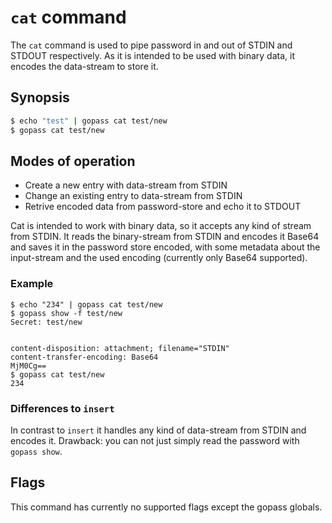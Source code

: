 # `cat` command

The `cat` command is used to pipe password in and out of STDIN and STDOUT
respectively. As it is intended to be used with binary data, it encodes the
data-stream to store it.

## Synopsis

```bash
$ echo "test" | gopass cat test/new
$ gopass cat test/new
```

## Modes of operation

* Create a new entry with data-stream from STDIN
* Change an existing entry to data-stream from STDIN
* Retrive encoded data from password-store and echo it to STDOUT

Cat is intended to work with binary data, so it accepts any kind of stream from
STDIN. It reads the binary-stream from STDIN and encodes it Base64 and saves it
in the password store encoded, with some metadata about the input-stream and the
used encoding (currently only Base64 supported).

### Example
```
$ echo "234" | gopass cat test/new
$ gopass show -f test/new
Secret: test/new


content-disposition: attachment; filename="STDIN"
content-transfer-encoding: Base64
MjM0Cg==
$ gopass cat test/new
234
```

### Differences to `insert`

In contrast to `insert` it handles any kind of data-stream from STDIN and
encodes it.
Drawback: you can not just simply read the password with `gopass show`.

## Flags

This command has currently no supported flags except the gopass globals.
